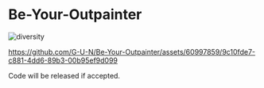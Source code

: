 # Be-Your-Outpainter

![diversity](https://github.com/G-U-N/Be-Your-Outpainter/assets/60997859/0bd3e853-0aa3-4fbc-8e19-32258f39c4c2)


https://github.com/G-U-N/Be-Your-Outpainter/assets/60997859/9c10fde7-c881-4dd6-89b3-00b95ef9d099


Code will be released if accepted.
